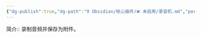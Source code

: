 ```yaml
---
{"dg-publish":true,"dg-path":"9 Obsidian/核心插件/❌ 未启用/录音机.md","permalink":"/9 Obsidian/核心插件/❌ 未启用/录音机/","created":"2025-07-31","updated":"2025-07-31"}
---
```



简介:: 录制音频并保存为附件。